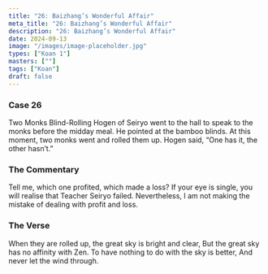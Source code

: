 ```yaml
---
title: "26: Baizhang’s Wonderful Affair"
meta_title: "26: Baizhang’s Wonderful Affair"
description: "26: Baizhang’s Wonderful Affair"
date: 2024-09-13
image: "/images/image-placeholder.jpg"
types: ["Koan 1"]
masters: [""]
tags: ["Koan"]
draft: false
---
```


### Case 26

Two Monks Blind-Rolling
Hogen of Seiryo went to the hall to speak to the monks before the midday meal. He pointed at the bamboo blinds. At this moment, two monks went and rolled them up. Hogen said, “One has it, the other hasn’t.”

### The Commentary
Tell me, which one profited, which made a loss? If your eye is single, you will realise that Teacher Seiryo failed. Nevertheless, I am not making the mistake of dealing with profit and loss.

### The Verse
When they are rolled up, the great sky is bright and clear, But the great sky has no affinity with Zen.
To have nothing to do with the sky is better, And never let the wind through.
